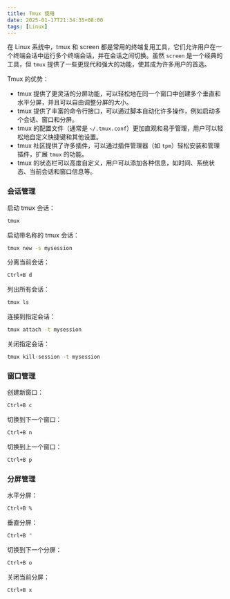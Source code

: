 ```yaml
---
title: Tmux 使用
date: 2025-01-17T21:34:35+08:00
tags: [Linux]
---
```


在 Linux 系统中，tmux 和 screen 都是常用的终端复用工具，它们允许用户在一个终端会话中运行多个终端会话，并在会话之间切换。虽然 `screen` 是一个经典的工具，但 `tmux` 提供了一些更现代和强大的功能，使其成为许多用户的首选。

Tmux 的优势：

- tmux 提供了更灵活的分屏功能，可以轻松地在同一个窗口中创建多个垂直和水平分屏，并且可以自由调整分屏的大小。
- tmux 提供了丰富的命令行接口，可以通过脚本自动化许多操作，例如启动多个会话、窗口和分屏。
- tmux 的配置文件（通常是 `~/.tmux.conf`）更加直观和易于管理，用户可以轻松地自定义快捷键和其他设置。
- tmux 社区提供了许多插件，可以通过插件管理器（如 `tpm`）轻松安装和管理插件，扩展 `tmux` 的功能。
- tmux 的状态栏可以高度自定义，用户可以添加各种信息，如时间、系统状态、当前会话和窗口信息等。

### 会话管理

启动 tmux 会话：

```bash
tmux
```

启动带名称的 tmux 会话：

```bash
tmux new -s mysession
```

分离当前会话：

```bash
Ctrl+B d
```

列出所有会话：

```bash
tmux ls
```

连接到指定会话：

```bash
tmux attach -t mysession
```

关闭指定会话：

```bash
tmux kill-session -t mysession
```

### 窗口管理

创建新窗口：

```bash
Ctrl+B c
```

切换到下一个窗口：

```bash
Ctrl+B n
```

切换到上一个窗口：

```bash
Ctrl+B p
```

### 分屏管理

水平分屏：

```bash
Ctrl+B %
```

垂直分屏：

```bash
Ctrl+B "
```

切换到下一个分屏：

```bash
Ctrl+B o
```

关闭当前分屏：

```bash
Ctrl+B x
```
